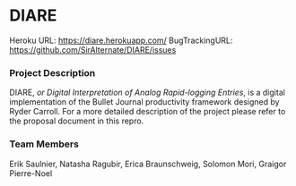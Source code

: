 # DIARE

Heroku URL: https://diare.herokuapp.com/
BugTrackingURL: https://github.com/SirAlternate/DIARE/issues

### Project Description
DIARE, *or Digital Interpretation of Analog Rapid-logging Entries*, is a digital implementation of the Bullet Journal productivity framework designed by Ryder Carroll. For a more detailed description of the project please refer to the proposal document in this repro.

### Team Members
Erik Saulnier,
Natasha Ragubir,
Erica Braunschweig,
Solomon Mori,
Graigor Pierre-Noel
